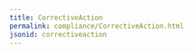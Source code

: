 ```yaml
---
title: CorrectiveAction
permalink: compliance/CorrectiveAction.html
jsonid: correctiveaction
---
```

